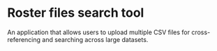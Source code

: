 # Roster files search tool
 An application that allows users to upload multiple CSV files for cross-referencing and searching across large datasets.
